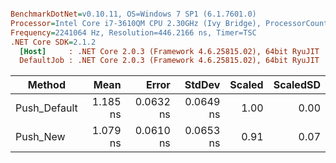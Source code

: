 ``` ini

BenchmarkDotNet=v0.10.11, OS=Windows 7 SP1 (6.1.7601.0)
Processor=Intel Core i7-3610QM CPU 2.30GHz (Ivy Bridge), ProcessorCount=8
Frequency=2241064 Hz, Resolution=446.2166 ns, Timer=TSC
.NET Core SDK=2.1.2
  [Host]     : .NET Core 2.0.3 (Framework 4.6.25815.02), 64bit RyuJIT
  DefaultJob : .NET Core 2.0.3 (Framework 4.6.25815.02), 64bit RyuJIT


```
|       Method |     Mean |     Error |    StdDev | Scaled | ScaledSD |
|------------- |---------:|----------:|----------:|-------:|---------:|
| Push_Default | 1.185 ns | 0.0632 ns | 0.0649 ns |   1.00 |     0.00 |
|     Push_New | 1.079 ns | 0.0610 ns | 0.0653 ns |   0.91 |     0.07 |
